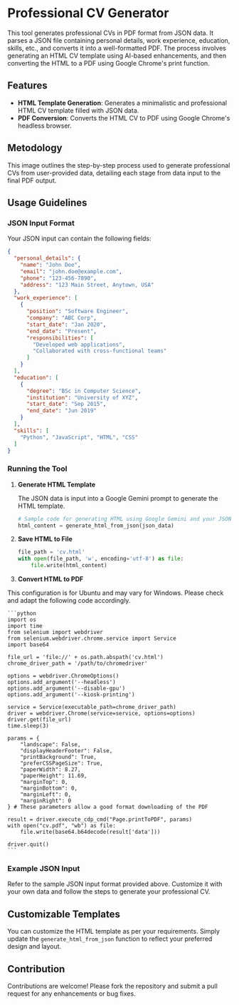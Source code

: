 # Professional CV Generator

This tool generates professional CVs in PDF format from JSON data. It parses a JSON file containing personal details, work experience, education, skills, etc., and converts it into a well-formatted PDF. The process involves generating an HTML CV template using AI-based enhancements, and then converting the HTML to a PDF using Google Chrome's print function.

## Features

- **HTML Template Generation**: Generates a minimalistic and professional HTML CV template filled with JSON data.
- **PDF Conversion**: Converts the HTML CV to PDF using Google Chrome's headless browser.


## Metodology

This image outlines the step-by-step process used to generate professional CVs from user-provided data, detailing each stage from data input to the final PDF output.


## Usage Guidelines

### JSON Input Format

Your JSON input can contain the following fields:

```json
{
  "personal_details": {
    "name": "John Doe",
    "email": "john.doe@example.com",
    "phone": "123-456-7890",
    "address": "123 Main Street, Anytown, USA"
  },
  "work_experience": [
    {
      "position": "Software Engineer",
      "company": "ABC Corp",
      "start_date": "Jan 2020",
      "end_date": "Present",
      "responsibilities": [
        "Developed web applications",
        "Collaborated with cross-functional teams"
      ]
    }
  ],
  "education": [
    {
      "degree": "BSc in Computer Science",
      "institution": "University of XYZ",
      "start_date": "Sep 2015",
      "end_date": "Jun 2019"
    }
  ],
  "skills": [
    "Python", "JavaScript", "HTML", "CSS"
  ]
}
```

### Running the Tool

1. **Generate HTML Template**

    The JSON data is input into a Google Gemini prompt to generate the HTML template.

    ```python
    # Sample code for generating HTML using Google Gemini and your JSON data
    html_content = generate_html_from_json(json_data)
    ```

2. **Save HTML to File**

    ```python
    file_path = 'cv.html'
    with open(file_path, 'w', encoding='utf-8') as file:
        file.write(html_content)
    ```

3. **Convert HTML to PDF**

This configuration is for Ubuntu and may vary for Windows. Please check and adapt the following code accordingly.


    ```python
    import os
    import time
    from selenium import webdriver
    from selenium.webdriver.chrome.service import Service
    import base64

    file_url = 'file://' + os.path.abspath('cv.html')
    chrome_driver_path = '/path/to/chromedriver'

    options = webdriver.ChromeOptions()
    options.add_argument('--headless')
    options.add_argument('--disable-gpu')
    options.add_argument('--kiosk-printing')

    service = Service(executable_path=chrome_driver_path)
    driver = webdriver.Chrome(service=service, options=options)
    driver.get(file_url)
    time.sleep(3)

    params = {
        "landscape": False,
        "displayHeaderFooter": False,
        "printBackground": True,
        "preferCSSPageSize": True,
        "paperWidth": 8.27,
        "paperHeight": 11.69,
        "marginTop": 0,
        "marginBottom": 0,
        "marginLeft": 0,
        "marginRight": 0
    } # These parameters allow a good format downloading of the PDF

    result = driver.execute_cdp_cmd("Page.printToPDF", params)
    with open("cv.pdf", "wb") as file:
        file.write(base64.b64decode(result['data']))

    driver.quit()
    ```

### Example JSON Input

Refer to the sample JSON input format provided above. Customize it with your own data and follow the steps to generate your professional CV.

## Customizable Templates

You can customize the HTML template as per your requirements. Simply update the `generate_html_from_json` function to reflect your preferred design and layout.

## Contribution

Contributions are welcome! Please fork the repository and submit a pull request for any enhancements or bug fixes.

